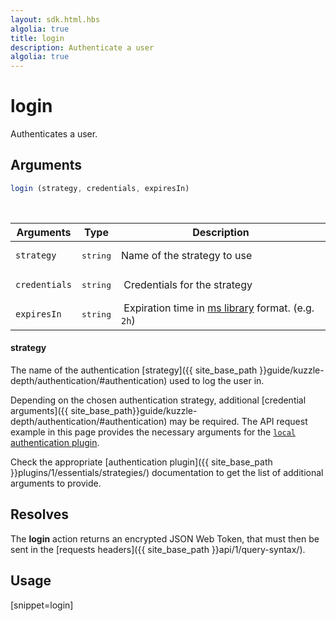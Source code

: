 ```yaml
---
layout: sdk.html.hbs
algolia: true
title: login
description: Authenticate a user
algolia: true
---
```


# login

Authenticates a user.

## Arguments

```javascript
login (strategy, credentials, expiresIn)
```

<br/>

| Arguments    | Type    | Description |
|--------------|---------|-------------|
| ``strategy`` | <pre>string</pre> | Name of the strategy to use    |
| ``credentials`` | <pre>string</pre> | Credentials for the strategy |
| ``expiresIn`` | <pre>string</pre> | Expiration time in [ms library](https://www.npmjs.com/package/ms) format. (e.g. `2h`) |

#### strategy

The name of the authentication [strategy]({{ site_base_path }}guide/kuzzle-depth/authentication/#authentication) used to log the user in.

Depending on the chosen authentication strategy, additional [credential arguments]({{ site_base_path}}guide/kuzzle-depth/authentication/#authentication) may be required.
The API request example in this page provides the necessary arguments for the [`local` authentication plugin](https://github.com/kuzzleio/kuzzle-plugin-auth-passport-local).

Check the appropriate [authentication plugin]({{ site_base_path }}plugins/1/essentials/strategies/) documentation to get the list of additional arguments to provide.

## Resolves

The **login** action returns an encrypted JSON Web Token, that must then be sent in the [requests headers]({{ site_base_path }}api/1/query-syntax/).

## Usage

[snippet=login]
